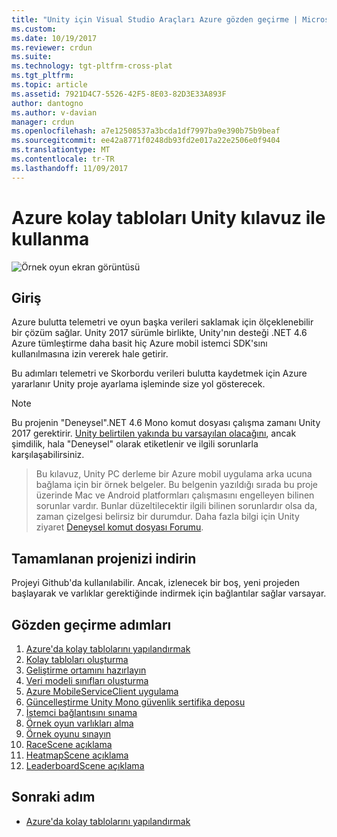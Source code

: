 ```yaml
---
title: "Unity için Visual Studio Araçları Azure gözden geçirme | Microsoft Docs"
ms.custom: 
ms.date: 10/19/2017
ms.reviewer: crdun
ms.suite: 
ms.technology: tgt-pltfrm-cross-plat
ms.tgt_pltfrm: 
ms.topic: article
ms.assetid: 7921D4C7-5526-42F5-8E03-82D3E33A893F
author: dantogno
ms.author: v-davian
manager: crdun
ms.openlocfilehash: a7e12508537a3bcda1df7997ba9e390b75b9beaf
ms.sourcegitcommit: ee42a8771f0248db93fd2e017a22e2506e0f9404
ms.translationtype: MT
ms.contentlocale: tr-TR
ms.lasthandoff: 11/09/2017
---
```

# <a name="using-azure-easy-tables-with-unity-walkthrough"></a>Azure kolay tabloları Unity kılavuz ile kullanma

![Örnek oyun ekran görüntüsü](media/vstu_azure-test-sample-game-image2.png)

## <a name="introduction"></a>Giriş

Azure bulutta telemetri ve oyun başka verileri saklamak için ölçeklenebilir bir çözüm sağlar. Unity 2017 sürümle birlikte, Unity'nın desteği .NET 4.6 Azure tümleştirme daha basit hiç Azure mobil istemci SDK'sını kullanılmasına izin vererek hale getirir.

Bu adımları telemetri ve Skorbordu verileri bulutta kaydetmek için Azure yararlanır Unity proje ayarlama işleminde size yol gösterecek.

> [!NOTE]
> Bu projenin "Deneysel".NET 4.6 Mono komut dosyası çalışma zamanı Unity 2017 gerektirir. [Unity belirtilen yakında bu varsayılan olacağını](https://forum.unity3d.com/threads/future-plans-for-the-mono-runtime-upgrade.464327/), ancak şimdilik, hala "Deneysel" olarak etiketlenir ve ilgili sorunlarla karşılaşabilirsiniz.

> Bu kılavuz, Unity PC derleme bir Azure mobil uygulama arka ucuna bağlama için bir örnek belgeler. Bu belgenin yazıldığı sırada bu proje üzerinde Mac ve Android platformları çalışmasını engelleyen bilinen sorunlar vardır. Bunlar düzeltilecektir ilgili bilinen sorunlardır olsa da, zaman çizelgesi belirsiz bir durumdur. Daha fazla bilgi için Unity ziyaret [Deneysel komut dosyası Forumu](https://forum.unity3d.com/forums/experimental-scripting-previews.107/).

## <a name="download-the-completed-project"></a>Tamamlanan projenizi indirin

Projeyi Github'da kullanılabilir. Ancak, izlenecek bir boş, yeni projeden başlayarak ve varlıklar gerektiğinde indirmek için bağlantılar sağlar varsayar.

## <a name="walkthrough-steps"></a>Gözden geçirme adımları

1. [Azure'da kolay tablolarını yapılandırmak](visual-studio-tools-for-unity-azure-configure.md)
2. [Kolay tabloları oluşturma](visual-studio-tools-for-unity-azure-setup.md)
3. [Geliştirme ortamını hazırlayın](visual-studio-tools-for-unity-azure-prepare.md)
4. [Veri modeli sınıfları oluşturma](visual-studio-tools-for-unity-azure-data.md)
5. [Azure MobileServiceClient uygulama](visual-studio-tools-for-unity-azure-mobile-client.md)
6. [Güncelleştirme Unity Mono güvenlik sertifika deposu](visual-studio-tools-for-unity-azure-security.md)
7. [İstemci bağlantısını sınama](visual-studio-tools-for-unity-azure-connection.md)
7. [Örnek oyun varlıkları alma](visual-studio-tools-for-unity-azure-game-assets.md)
8. [Örnek oyunu sınayın](visual-studio-tools-for-unity-azure-game.md)
9. [RaceScene açıklama](visual-studio-tools-for-unity-azure-racescene.md)
10. [HeatmapScene açıklama](visual-studio-tools-for-unity-azure-heatmapscene.md)
11. [LeaderboardScene açıklama](visual-studio-tools-for-unity-azure-leaderboardscene.md)


## <a name="next-step"></a>Sonraki adım
* [Azure'da kolay tablolarını yapılandırmak](visual-studio-tools-for-unity-azure-configure.md)
